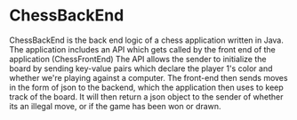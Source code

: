 # ChessBackEnd
ChessBackEnd is the back end logic of a chess application written in Java. The application includes an API which gets called by the front end of the application
(ChessFrontEnd) The API allows the sender to initialize the board by sending key-value pairs which declare the player 1's color and whether we're playing against
a computer. The front-end then sends moves in the form of json to the backend, which the application then uses to keep track of the board. It will then return a 
json object to the sender of whether its an illegal move, or if the game has been won or drawn.
